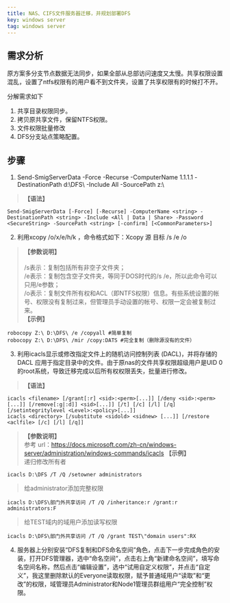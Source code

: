 ```yaml
---
title: NAS、CIFS文件服务器迁移，并规划部署DFS
key: windows server
tag: windows server
---
```


## 需求分析
原方案多分支节点数据无法同步，如果全部从总部访问速度又太慢。共享权限设置混乱，设置了ntfs权限有的用户看不到文件夹，设置了共享权限有的时候打不开。

分解需求如下
1. 共享目录权限同步。
2. 拷贝原共享文件，保留NTFS权限。
3. 文件权限批量修改
4. DFS分支站点策略配置。

<!--more-->

## 步骤

1. Send-SmigServerData -Force -Recurse -ComputerName 1.1.1.1 -DestinationPath d:\DFS\ -Include All -SourcePath z:\
> **【语法】**    
```shell
Send-SmigServerData [-Force] [-Recurse] -ComputerName <string> -DestinationPath <string> -Include <All | Data | Share> -Password <SecureString> -SourcePath <string> [-confirm] [<CommonParameters>]
````

2. 利用xcopy /o/x/e/h/k ，命令格式如下：Xcopy 源 目标 /s /e /o
> **【参数说明】**<br>   
>  /s表示：复制包括所有非空子文件夹；<br>
>  /e表示：复制包含空子文件夹，等同于DOS时代的/s /e，所以此命令可以只用/e参数；<br>
>  /o表示：复制文件所有权和ACL（即NTFS权限）信息。有些系统设置的帐号、权限没有复制过来，但管理员手动设置的帐号、权限一定会被复制过来。<br>
> **【示例】**<br>
```shell
robocopy Z:\ D:\DFS\ /e /copyall #简单复制
robocopy Z:\ D:\DFS\ /mir /copy:DATS #完全复制（删除源没有的文件）
```

3. 利用icacls显示或修改指定文件上的随机访问控制列表 (DACL)，并将存储的 DACL 应用于指定目录中的文件。由于原nas的文件共享权限超级用户是UID 0的root系统，导致迁移完成以后所有权权限丢失，批量进行修改。
> **【语法】**<br>
````shell
icacls <filename> [/grant[:r] <sid>:<perm>[...]] [/deny <sid>:<perm>[...]] [/remove[:g|:d]] <sid>[...]] [/t] [/c] [/l] [/q] [/setintegritylevel <Level>:<policy>[...]]
icacls <directory> [/substitute <sidold> <sidnew> [...]] [/restore <aclfile> [/c] [/l] [/q]]
````
> **【参数说明】**<br>
参考 url：https://docs.microsoft.com/zh-cn/windows-server/administration/windows-commands/icacls
> **【示例】**<br>
> 递归修改所有者
````shell
icacls D:\DFS /T /Q /setowner administrators
````
> 给administrator添加完整权限
````shell
icacls D:\DFS\部门外共享访问 /T /Q /inheritance:r /grant:r administrators:F
````
> 给TEST域内的域用户添加读写权限
````shell
icacls D:\DFS\部门外共享访问 /T /Q /grant TEST\"domain users":RX
````

4. 服务器上分别安装“DFS复制和DFS命名空间”角色，点击下一步完成角色的安装，打开DFS管理器，选中“命名空间”，点击右上角“新建命名空间”，填写命名空间名称，然后点击“编辑设置”，选中“试用自定义权限”，并点击“自定义”，我这里删除默认的Everyone读取权限，赋予普通域用户“读取”和“更改”的权限，域管理员Administrator和Node1管理员群组用户“完全控制”权限。
